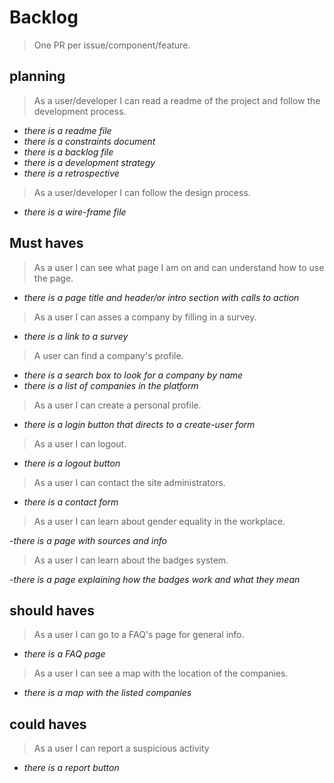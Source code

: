 # Backlog

> One PR per issue/component/feature.

## planning

> As a user/developer I can read a readme of the project and follow the development process.

- _there is a readme file_
- _there is a constraints document_
- _there is a backlog file_
- _there is a development strategy_
- _there is a retrospective_

> As a user/developer I can follow the design process.

- _there is a wire-frame file_

## Must haves

> As a user I can see what page I am on and can understand how to use the page.

- _there is a page title and header/or intro section with calls to action_

> As a user I can asses a company by filling in a survey.

- _there is a link to a survey_

> A user can find a company's profile.

- _there is a search box to look for a company by name_
- _there is a list of companies in the platform_

> As a user I can create a personal profile.

- _there is a login button that directs to a create-user form_

> As a user I can logout.

- _there is a logout button_

> As a user I can contact the site administrators.

- _there is a contact form_

> As a user I can learn about gender equality in the workplace.

-_there is a page with sources and info_

> As a user I can learn about the badges system.

-_there is a page explaining how the badges work and what they mean_

## should haves

> As a user I can go to a FAQ's page for general info.

- _there is a FAQ page_

> As a user I can see a map with the location of the companies.

- _there is a map with the listed companies_

## could haves

> As a user I can report a suspicious activity

- _there is a report button_
